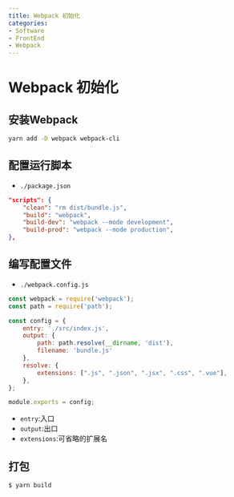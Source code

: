 ```yaml
---
title: Webpack 初始化
categories:
- Software
- FrontEnd
- Webpack
---
```

# Webpack 初始化

## 安装Webpack

```bash
yarn add -D webpack webpack-cli
```

## 配置运行脚本

- `./package.json`

```json
"scripts": {
    "clean": "rm dist/bundle.js",
    "build": "webpack",
    "build-dev": "webpack --mode development",
    "build-prod": "webpack --mode production",
},
```

## 编写配置文件

- `./webpack.config.js`

```js
const webpack = require('webpack');
const path = require('path');

const config = {
    entry: './src/index.js',
    output: {
        path: path.resolve(__dirname, 'dist'),
        filename: 'bundle.js'
    },
    resolve: {
        extensions: [".js", ".json", ".jsx", ".css", ".vue"],
    },
};

module.exports = config;
```

- `entry`:入口
- `output`:出口
- `extensions`:可省略的扩展名

## 打包

```bash
$ yarn build
```

